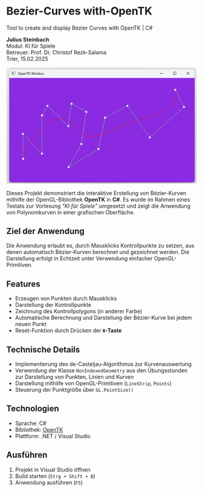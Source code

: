# Bezier-Curves with-OpenTK
Tool to create and display Bezier Curves with OpenTK | C#

**Julius Steinbach**  
Modul: KI für Spiele  
Betreuer: Prof. Dr. Christof Rezk-Salama  
Trier, 15.02.2025

![Abbildung1.1](Media/BezierCurve.png)

Dieses Projekt demonstriert die interaktive Erstellung von Bézier-Kurven mithilfe der OpenGL-Bibliothek **OpenTK** in **C#**. Es wurde im Rahmen eines Testats zur Vorlesung *"KI für Spiele"* umgesetzt und zeigt die Anwendung von Polynomkurven in einer grafischen Oberfläche.

## Ziel der Anwendung

Die Anwendung erlaubt es, durch Mausklicks Kontrollpunkte zu setzen, aus denen automatisch Bézier-Kurven berechnet und gezeichnet werden. Die Darstellung erfolgt in Echtzeit unter Verwendung einfacher OpenGL-Primitiven.

## Features

- Erzeugen von Punkten durch Mausklicks
- Darstellung der Kontrollpunkte
- Zeichnung des Kontrollpolygons (in anderer Farbe)
- Automatische Berechnung und Darstellung der Bézier-Kurve bei jedem neuen Punkt
- Reset-Funktion durch Drücken der **`R`-Taste**

## Technische Details

- Implementierung des de-Casteljau-Algorithmus zur Kurvenauswertung
- Verwendung der Klasse `NonIndexedGeometry` aus den Übungsstunden zur Darstellung von Punkten, Linien und Kurven
- Darstellung mithilfe von OpenGL-Primitiven (`LineStrip`, `Points`)
- Steuerung der Punktgröße über `GL.PointSize()`

## Technologien

- Sprache: C#
- Bibliothek: [OpenTK](https://opentk.net/)
- Plattform: .NET / Visual Studio

##  Ausführen

1. Projekt in Visual Studio öffnen
2. Build starten (`Strg + Shift + B`)
3. Anwendung ausführen (`F5`)

